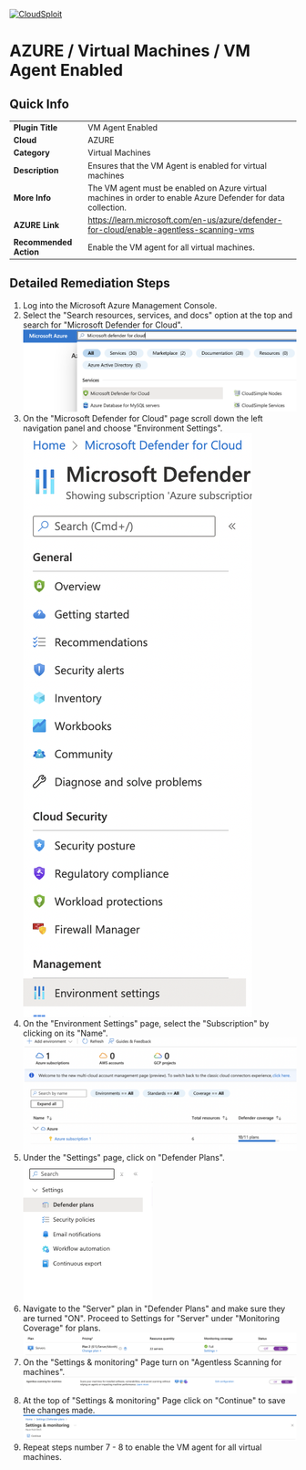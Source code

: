 [![CloudSploit](https://cloudsploit.com/img/logo-new-big-text-100.png "CloudSploit")](https://cloudsploit.com)

# AZURE / Virtual Machines / VM Agent Enabled

## Quick Info

| | |
|-|-|
| **Plugin Title** | VM Agent Enabled |
| **Cloud** | AZURE |
| **Category** | Virtual Machines |
| **Description** | Ensures that the VM Agent is enabled for virtual machines |
| **More Info** | The VM agent must be enabled on Azure virtual machines in order to enable Azure Defender for data collection. |
| **AZURE Link** | https://learn.microsoft.com/en-us/azure/defender-for-cloud/enable-agentless-scanning-vms |
| **Recommended Action** | Enable the VM agent for all virtual machines. |

## Detailed Remediation Steps

1. Log into the Microsoft Azure Management Console.
2. Select the "Search resources, services, and docs" option at the top and search for "Microsoft Defender for Cloud". </br> <img src="/resources/azure/virtualmachines/vm-agent-enabled/step2.png"/>
3. On the "Microsoft Defender for Cloud" page scroll down the left navigation panel and choose "Environment Settings". </br> <img src="/resources/azure/virtualmachines/vm-agent-enabled/step3.png"/>
4. On the "Environment Settings" page, select the "Subscription" by clicking on its "Name". </br> <img src="/resources/azure/virtualmachines/vm-agent-enabled/step4.png"/>
5. Under the "Settings" page, click on "Defender Plans". </br> <img src="/resources/azure/virtualmachines/vm-agent-enabled/step5.png"/>
6. Navigate to the "Server" plan in "Defender Plans" and make sure they are turned "ON". Proceed to Settings for "Server" under "Monitoring Coverage" for plans. </br> <img src="/resources/azure/virtualmachines/vm-agent-enabled/step6.png"/>
7. On the "Settings & monitoring" Page turn on "Agentless Scanning for machines".</br> <img src="/resources/azure/virtualmachines/vm-agent-enabled/step7.png"/>
8. At the top of "Settings & monitoring" Page click on "Continue" to save the changes made. </br> <img src="/resources/azure/virtualmachines/vm-agent-enabled/step8.png"/>
9. Repeat steps number 7 - 8 to enable the VM agent for all virtual machines.</br>
